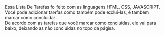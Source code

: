 Essa Lista De Tarefas foi feito com as linguagens HTML, CSS, JAVASCRIPT.<br>
Você pode adicionar tarefas como também pode excluí-las, é também marcar como concluidas.<br>
De acordo com as tarefas que você marcar como concluidas, ele vai para baixo, deixando as não concluidas no topo da página.
